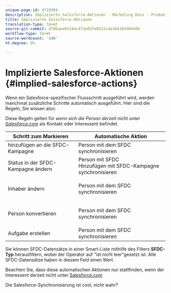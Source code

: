 ```yaml
---
unique-page-id: 4719304
description: Implizierte Salesforce-Aktionen - Marketing Docs - Produktdokumentation
title: Implizierte Salesforce-Aktionen
translation-type: tm+mt
source-git-commit: d7d6aee63144c472e02fe0221c4a164183d04dd4
workflow-type: tm+mt
source-wordcount: '149'
ht-degree: 0%

---
```



# Implizierte Salesforce-Aktionen {#implied-salesforce-actions}

Wenn ein Salesforce-spezifischer Flussschritt ausgeführt wird, werden manchmal zusätzliche Schritte automatisch ausgeführt. Hier sind die Regeln, Sie wissen also:

Diese Regeln gelten für *wenn sich die Person derzeit nicht unter [Salesforce.com](http://Salesforce.com)* als Kontakt oder Interessent befindet.

<table> 
 <thead> 
  <tr> 
   <th>Schritt zum Markieren</th> 
   <th>Automatische Aktion</th> 
  </tr> 
 </thead> 
 <tbody> 
  <tr> 
   <td>hinzufügen an die SFDC-Kampagne</td> 
   <td>Person mit dem SFDC synchronisieren</td> 
  </tr> 
  <tr> 
   <td>Status in der SFDC-Kampagne ändern</td> 
   <td>Person mit SFDC<br>Hinzufügen mit SFDC-Kampagne synchronisieren</td> 
  </tr> 
  <tr> 
   <td>Inhaber ändern</td> 
   <td><p>Person mit dem SFDC synchronisieren</p></td> 
  </tr> 
  <tr> 
   <td>Person konvertieren</td> 
   <td><p>Person mit dem SFDC synchronisieren</p></td> 
  </tr> 
  <tr> 
   <td>Aufgabe erstellen</td> 
   <td>Person mit dem SFDC synchronisieren</td> 
  </tr> 
 </tbody> 
</table>

Sie können SFDC-Datensätze in einer Smart-Liste mithilfe des Filters **SFDC-Typ** herausfiltern, wobei der Operator auf &quot;ist nicht leer&quot;gesetzt ist. Alle SFDC-Datensätze haben in diesem Feld einen Wert.

Beachten Sie, dass diese automatischen Aktionen nur stattfinden, wenn der Interessent derzeit nicht unter [Salesforce.com](http://Salesforce.com)

Die Salesforce-Synchronisierung ist cool, nicht wahr?
